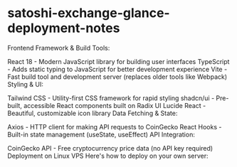 # satoshi-exchange-glance-deployment-notes

Frontend Framework & Build Tools:

React 18 - Modern JavaScript library for building user interfaces
TypeScript - Adds static typing to JavaScript for better development experience
Vite - Fast build tool and development server (replaces older tools like Webpack)
Styling & UI:

Tailwind CSS - Utility-first CSS framework for rapid styling
shadcn/ui - Pre-built, accessible React components built on Radix UI
Lucide React - Beautiful, customizable icon library
Data Fetching & State:

Axios - HTTP client for making API requests to CoinGecko
React Hooks - Built-in state management (useState, useEffect)
API Integration:

CoinGecko API - Free cryptocurrency price data (no API key required)
Deployment on Linux VPS
Here's how to deploy on your own server:
